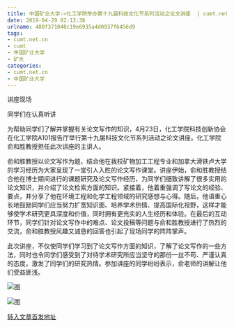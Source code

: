 ```yaml
---
title: 中国矿业大学->化工学院举办第十九届科技文化节系列活动之论文讲座  | cumt.net.cn
date: 2019-04-29 02:13:38
urlname: 480f371040c19e6935a4d0937f6456d9
tags: 
- cumt.net.cn
- cumt
- 中国矿业大学
- 矿大
categories:
- cumt.net.cn
- 中国矿业大学
---
```


讲座现场

同学们在认真听讲

为帮助同学们了解并掌握有关论文写作的知识，4月23日，化工学院科技创新协会在化工学院A101报告厅举行第十九届科技文化节系列活动之论文讲座。化工学院俞和胜教授担任此次讲座的主讲人。

俞和胜教授以论文写作为题，结合他在我校矿物加工工程专业和加拿大滑铁卢大学的学习经历为大家呈现了一堂引人入胜的论文写作课堂。讲座伊始，俞和胜教授结合他在博士期间进行的课题研究及论文写作经历，为同学们细致讲解了很多实用的论文知识，并介绍了论文检索方面的知识。紧接着，他着重强调了写论文的经验、要点，并分享了他在环境工程和化学工程领域的研究感想与心得。随后，他语重心长地鼓励同学们应当努力扩宽知识面、培养学术热情、提高国际化视野，这样才能够使学术研究更具深度和价值，同时拥有更充实的人生经历和体验。在最后的互动环节，同学们针对论文写作中的难点、论文投稿等问题与俞和胜教授进行了热烈的交流，俞和胜教授风趣又诚恳的回答也引起了现场同学的阵阵掌声。

此次讲座，不仅使同学们学习到了论文写作方面的知识，了解了论文写作的一些方法，同时也令同学们感受到了对待学术研究所应当坚守的那份一丝不苟、严谨认真的态度，激发了同学们的研究热情。参加讲座的同学纷纷表示，俞老师的讲解让他们受益匪浅。

![图](http://xwzx.cumt.edu.cn/_upload/article/images/8e/c8/11a81bff4f81a30e2113a5061c7d/3fc6ab10-67dc-4cfe-b967-8e67c1d2f6c4.jpg)

![图](http://xwzx.cumt.edu.cn/_upload/article/images/8e/c8/11a81bff4f81a30e2113a5061c7d/f92f3d18-607d-459a-8c45-38d134e22cbb.jpg)

[转入文章首发地址](http://xwzx.cumt.edu.cn/f5/27/c523a521511/page.htm)